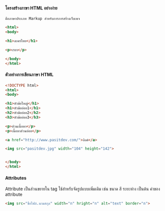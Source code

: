 
#### โครงสร้างภาษา HTML อย่างง่าย
    คือภาษาประเภท Markup สำหรับการการสร้างเว็บเพจ
```html
<html>
<body>

<h1>ละครไทย</h1>

<p>เรยา</p>

</body>
</html>
```
#### ตัวอย่างการเขียนภาษา HTML

```html
<!DOCTYPE html>
<html>
<body>

<h1>หัวข้อใหญ่</h1>
<h1>หัวข้อย่อย1</h1>
<h2>หัวข้อย่อย2</h2>
<h3>หัวข้อย่อย3</h3> 

<p>ส่วนเนื้อหา</p>
<p>เนื้อหาส่วนย่อย</p> 

<a href="http://www.pasitdev.com/">ลิงค์</a> 

<img src="pasitdev.jpg" width="104" height="142"> 


</body>
</html>
```
#### Attributes

Attribute เป็นส่วนขยายใน tag ใช้สําหรับจัดรูปแบบเพิ่มเติม เช่น ขนาด สี ระยะห่าง เป็นต้น ค่าของ attribute

```html
<img src="ชื่อไฟล์.นามสกุล" width="n" hright="n" alt="text" border="n">
```